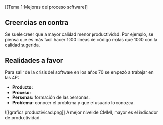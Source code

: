 [[Tema 1-Mejoras del proceso software]]

## Creencias en contra
Se suele creer que a mayor calidad menor productividad. Por ejemplo, se piensa que es más fácil hacer 1000 líneas de código malas que 1000 con la calidad sugerida.

## Realidades a favor
Para salir de la crisis del software en los años 70 se empezó a trabajar en las 4P:
+ **Producto:**
+ **Proceso:** 
+ **Personas:** formación de las personas.
+ **Problema:** conocer el problema y que el usuario lo conozca.

![[grafica productividad.png]]
A mejor nivel de CMMI, mayor es el indicador de productividad.